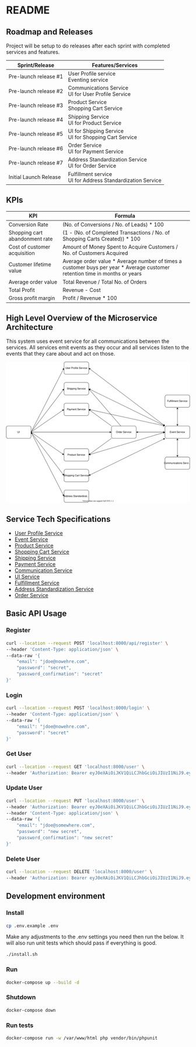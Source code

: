 # README

## Roadmap and Releases

Project will be setup to do releases after each sprint with completed services and features.

|Sprint/Release|Features/Services|
|---|---|
|Pre-launch release #1  |User Profile service             <br>Eventing service|
|Pre-launch release #2  |Communications Service           <br>UI for User Profile Service|
|Pre-launch release #3  |Product Service                  <br>Shopping Cart Service|
|Pre-launch release #4  |Shipping Service                 <br>UI for Product Service|
|Pre-launch release #5  |UI for Shipping Service          <br>UI for Shopping Cart Service|
|Pre-launch release #6  |Order Service                    <br>UI for Payment Service|
|Pre-launch release #7  |Address Standardization Service  <br>UI for Order Service|
|Initial Launch Release |Fulfillment service              <br>UI for Address Standardization Service|

## KPIs
|KPI|Formula|
|---|---|
|Conversion Rate|(No. of Conversions / No. of Leads) * 100|
|Shopping cart abandonment rate|(1 - (No. of Completed Transactions / No. of Shopping Carts Created)) * 100|
|Cost of customer acquisition|Amount of Money Spent to Acquire Customers / No. of Customers Acquired|
|Customer lifetime value|Average order value * Average number of times a customer buys per year * Average customer retention time in months or years|
|Average order value|Total Revenue / Total No. of Orders|
|Total Profit|Revenue - Cost|
|Gross profit margin|Profit / Revenue * 100|

## High Level Overview of the Microservice Architecture
This system uses event service for all communications between the services. All services emit events as they occur and all services listen to the events that they care about and act on those.

![High level overview of the microservice architecture diagram](./high-level-microservices.svg)

## Service Tech Specifications

- [User Profile Service](TechSpecUser.md)
- [Event Service](TechSpecEvent.md)
- [Product Service](TechSpecProduct.md)
- [Shopping Cart Service](TechSpecShoppingCart.md)
- [Shipping Service](TechSpecShipping.md)
- [Payment Service](TechSpecPayment.md)
- [Communication Service](TechSpecCommunication.md)
- [UI Service](TechSpecUI.md)
- [Fulfillment Service](TechSpecFulfillment.md)
- [Address Standardization Service](TechSpecAddress.md)
- [Order Service](TechSpecOrder.md)


## Basic API Usage

### Register
```bash
curl --location --request POST 'localhost:8000/api/register' \
--header 'Content-Type: application/json' \
--data-raw '{
    "email": "jdoe@nowehre.com",
    "password": "secret",
    "password_confirmation": "secret"
}'
```
### Login
```bash
curl --location --request POST 'localhost:8000/login' \
--header 'Content-Type: application/json' \
--data-raw '{
    "email": "jdoe@nowehre.com",
    "password": "secret"
}'
```
### Get User
```bash
curl --location --request GET 'localhost:8000/user' \
--header 'Authorization: Bearer eyJ0eXAiOiJKV1QiLCJhbGciOiJIUzI1NiJ9.eyJpc3MiOiJodHRwOlwvXC9sb2NhbGhvc3Q6ODAwMFwvYXBpXC9sb2dpbiIsImlhdCI6MTU5NDM5NDU2MiwiZXhwIjoxNTk0Mzk4MTYyLCJuYmYiOjE1OTQzOTQ1NjIsImp0aSI6IlpveGVMUkQyNFVlWVEzVzkiLCJzdWIiOjEsInBydiI6Ijg3ZTBhZjFlZjlmZDE1ODEyZmRlYzk3MTUzYTE0ZTBiMDQ3NTQ2YWEifQ.ZD1MpDOvraVFjfWvfjWNqP482LOEKgB1W-qaBdz2IwA'
```
### Update User
```bash
curl --location --request PUT 'localhost:8000/user' \
--header 'Authorization: Bearer eyJ0eXAiOiJKV1QiLCJhbGciOiJIUzI1NiJ9.eyJpc3MiOiJodHRwOlwvXC9sb2NhbGhvc3Q6ODAwMFwvYXBpXC9sb2dpbiIsImlhdCI6MTU5NDM5NDU2MiwiZXhwIjoxNTk0Mzk4MTYyLCJuYmYiOjE1OTQzOTQ1NjIsImp0aSI6IlpveGVMUkQyNFVlWVEzVzkiLCJzdWIiOjEsInBydiI6Ijg3ZTBhZjFlZjlmZDE1ODEyZmRlYzk3MTUzYTE0ZTBiMDQ3NTQ2YWEifQ.ZD1MpDOvraVFjfWvfjWNqP482LOEKgB1W-qaBdz2IwA' \
--header 'Content-Type: application/json' \
--data-raw '{
    "email": "jdoe@somewhere.com",
    "password": "new secret",
    "password_confirmation": "new secret"
}'
```
### Delete User
```bash
curl --location --request DELETE 'localhost:8000/user' \
--header 'Authorization: Bearer eyJ0eXAiOiJKV1QiLCJhbGciOiJIUzI1NiJ9.eyJpc3MiOiJodHRwOlwvXC9sb2NhbGhvc3Q6ODAwMFwvYXBpXC9sb2dpbiIsImlhdCI6MTU5NDM5NTAyNSwiZXhwIjoxNTk0Mzk4NjI1LCJuYmYiOjE1OTQzOTUwMjUsImp0aSI6Ik50ZFdhcFkxWjBHb1dJdTQiLCJzdWIiOjIsInBydiI6Ijg3ZTBhZjFlZjlmZDE1ODEyZmRlYzk3MTUzYTE0ZTBiMDQ3NTQ2YWEifQ.wsDJpudmnrDO5Zc6ms7QKSCVWWDfCtdQNCk3J-FUkF4'
```

## Development environment

### Install
```bash
cp .env.example .env
```
Make any adjustments to the .env settings you need then run the below. It will also run unit tests which should pass if everything is good.
```bash
./install.sh
```

### Run
```bash
docker-compose up --build -d
```

### Shutdown
```bash
docker-compose down
```

### Run tests
```bash
docker-compose run -w /var/www/html php vendor/bin/phpunit
```
